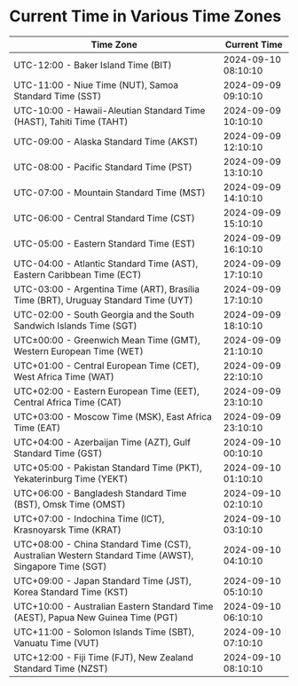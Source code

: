 # Current Time in Various Time Zones

| Time Zone | Current Time |
|-----------|--------------|
| UTC-12:00 - Baker Island Time (BIT) | 2024-09-10 08:10:10 |
| UTC-11:00 - Niue Time (NUT), Samoa Standard Time (SST) | 2024-09-09 09:10:10 |
| UTC-10:00 - Hawaii-Aleutian Standard Time (HAST), Tahiti Time (TAHT) | 2024-09-09 10:10:10 |
| UTC-09:00 - Alaska Standard Time (AKST) | 2024-09-09 12:10:10 |
| UTC-08:00 - Pacific Standard Time (PST) | 2024-09-09 13:10:10 |
| UTC-07:00 - Mountain Standard Time (MST) | 2024-09-09 14:10:10 |
| UTC-06:00 - Central Standard Time (CST) | 2024-09-09 15:10:10 |
| UTC-05:00 - Eastern Standard Time (EST) | 2024-09-09 16:10:10 |
| UTC-04:00 - Atlantic Standard Time (AST), Eastern Caribbean Time (ECT) | 2024-09-09 17:10:10 |
| UTC-03:00 - Argentina Time (ART), Brasília Time (BRT), Uruguay Standard Time (UYT) | 2024-09-09 17:10:10 |
| UTC-02:00 - South Georgia and the South Sandwich Islands Time (SGT) | 2024-09-09 18:10:10 |
| UTC±00:00 - Greenwich Mean Time (GMT), Western European Time (WET) | 2024-09-09 21:10:10 |
| UTC+01:00 - Central European Time (CET), West Africa Time (WAT) | 2024-09-09 22:10:10 |
| UTC+02:00 - Eastern European Time (EET), Central Africa Time (CAT) | 2024-09-09 23:10:10 |
| UTC+03:00 - Moscow Time (MSK), East Africa Time (EAT) | 2024-09-09 23:10:10 |
| UTC+04:00 - Azerbaijan Time (AZT), Gulf Standard Time (GST) | 2024-09-10 00:10:10 |
| UTC+05:00 - Pakistan Standard Time (PKT), Yekaterinburg Time (YEKT) | 2024-09-10 01:10:10 |
| UTC+06:00 - Bangladesh Standard Time (BST), Omsk Time (OMST) | 2024-09-10 02:10:10 |
| UTC+07:00 - Indochina Time (ICT), Krasnoyarsk Time (KRAT) | 2024-09-10 03:10:10 |
| UTC+08:00 - China Standard Time (CST), Australian Western Standard Time (AWST), Singapore Time (SGT) | 2024-09-10 04:10:10 |
| UTC+09:00 - Japan Standard Time (JST), Korea Standard Time (KST) | 2024-09-10 05:10:10 |
| UTC+10:00 - Australian Eastern Standard Time (AEST), Papua New Guinea Time (PGT) | 2024-09-10 06:10:10 |
| UTC+11:00 - Solomon Islands Time (SBT), Vanuatu Time (VUT) | 2024-09-10 07:10:10 |
| UTC+12:00 - Fiji Time (FJT), New Zealand Standard Time (NZST) | 2024-09-10 08:10:10 |
